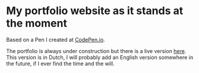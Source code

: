 # My portfolio website as it stands at the moment 

Based on a Pen I created at [CodePen.io](https://codepen.io/andrewRmillar/pen/LJJmxP).

The portfolio is always under construction but there is a live version [here](http://andrew-millar.nl/). This version is in Dutch, I will probably add an English version somewhere in the future, if I ever find the time and the will. 
